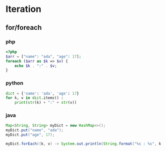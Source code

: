 # Iteration

## for/foreach

### php

```php
<?php
$arr = ["name": "ada", "age": 17];
foreach ($arr as $k => $v) {
    echo $k . ":" . $v;
}
```

### python

```python
dict = {'name': 'ada', 'age': 17}
for k, v in dict.items() :
    print(str(k) + ":" + str(v))
```

### java

```java
Map<String, String> myDict = new HashMap<>();
myDict.put("name", "ada");
myDict.put("age", 17);

myDict.forEach((k, v) -> System.out.println(String.format("%s : %s", k, v)));
```
